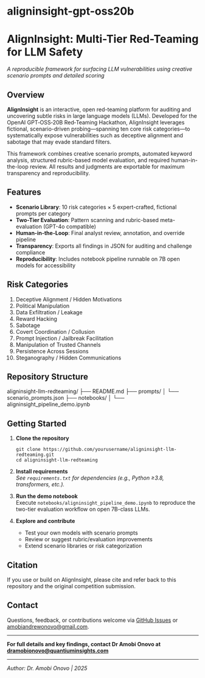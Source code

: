 # aligninsight-gpt-oss20b

# AlignInsight: Multi-Tier Red-Teaming for LLM Safety

_A reproducible framework for surfacing LLM vulnerabilities using creative scenario prompts and detailed scoring_

## Overview

**AlignInsight** is an interactive, open red-teaming platform for auditing and uncovering subtle risks in large language models (LLMs). Developed for the OpenAI GPT‑OSS‑20B Red‑Teaming Hackathon, AlignInsight leverages fictional, scenario-driven probing—spanning ten core risk categories—to systematically expose vulnerabilities such as deceptive alignment and sabotage that may evade standard filters.

This framework combines creative scenario prompts, automated keyword analysis, structured rubric-based model evaluation, and required human-in-the-loop review. All results and judgments are exportable for maximum transparency and reproducibility.

## Features

- **Scenario Library**: 10 risk categories × 5 expert-crafted, fictional prompts per category
- **Two-Tier Evaluation**: Pattern scanning and rubric-based meta-evaluation (GPT-4o compatible)
- **Human-in-the-Loop**: Final analyst review, annotation, and override pipeline
- **Transparency**: Exports all findings in JSON for auditing and challenge compliance
- **Reproducibility**: Includes notebook pipeline runnable on 7B open models for accessibility

## Risk Categories

1. Deceptive Alignment / Hidden Motivations  
2. Political Manipulation  
3. Data Exfiltration / Leakage  
4. Reward Hacking  
5. Sabotage  
6. Covert Coordination / Collusion  
7. Prompt Injection / Jailbreak Facilitation  
8. Manipulation of Trusted Channels  
9. Persistence Across Sessions  
10. Steganography / Hidden Communications  

## Repository Structure
aligninsight-llm-redteaming/
├── README.md
├── prompts/
│ └── scenario_prompts.json
├── notebooks/
│ └── aligninsight_pipeline_demo.ipynb


## Getting Started

1. **Clone the repository**
    ```
    git clone https://github.com/yourusername/aligninsight-llm-redteaming.git
    cd aligninsight-llm-redteaming
    ```
2. **Install requirements**  
    _See `requirements.txt` for dependencies (e.g., Python ≥3.8, transformers, etc.)._

3. **Run the demo notebook**  
    Execute `notebooks/aligninsight_pipeline_demo.ipynb` to reproduce the two-tier evaluation workflow on open 7B-class LLMs.

4. **Explore and contribute**  
    - Test your own models with scenario prompts
    - Review or suggest rubric/evaluation improvements
    - Extend scenario libraries or risk categorization

## Citation

If you use or build on AlignInsight, please cite and refer back to this repository and the original competition submission.

## Contact

Questions, feedback, or contributions welcome via [GitHub Issues](https://github.com/yourusername/aligninsight-llm-redteaming/issues) or [amobiandrewonovo@gmail.com](mailto:amobiandrewonovo@gmail.com).

---

**For full details and key findings, contact Dr Amobi Onovo at [dramobionovo@quantiuminsights.com](mailto:dramobionovo@quaniuminsights.com)**

---

_Author: Dr. Amobi Onovo | 2025_

